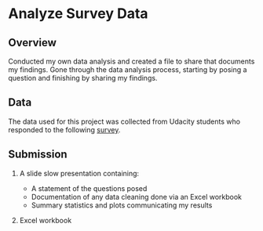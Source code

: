 # Analyze Survey Data
## Overview
Conducted my own data analysis and created a file to share that documents my findings. Gone through the data analysis process, starting by posing a question and finishing by sharing my findings.

## Data
The data used for this project was collected from Udacity students who responded to the following [survey](https://udacity-school-of-ai.typeform.com/to/lVa7as).

## Submission

1. A slide slow presentation containing:
    - A statement of the questions posed
    - Documentation of any data cleaning done via an Excel workbook
    - Summary statistics and plots communicating my results

2. Excel workbook
